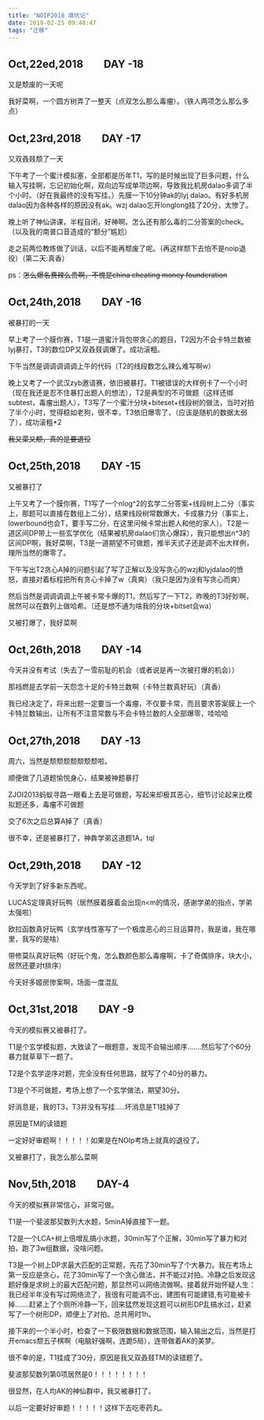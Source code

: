 ```yaml
---
title: "NOIP2018 填坑记"
date: 2019-02-25 09:48:47
tags: "迁移"
---
```

<h2>Oct,22ed,2018　　DAY -18</h2>
<p>又是颓废的一天呢</p>
<p>我好菜啊，一个圆方树弄了一整天（点双怎么那么毒瘤）。（铁人两项怎么那么多点）</p>
<h2>Oct,23rd,2018　　DAY -17</h2>
<p>又双叒叕颓了一天</p>
<p>下午考了一个蜜汁模拟塞，全部都是历年T1，写的是时候出现了巨多问题，什么输入写挂啊，忘记初始化啊，双向边写成单项边啊，导致我比机房dalao多调了半个小时。（好在我最终的没有写挂。）先膜一下10分钟ak的lyj dalao。有好多机房dalao因为各种各样的原因没有ak。wzj dalao忘开longlong挂了20分，太惨了。</p>
<p>晚上听了神仙讲课，半程自闭，好神啊。怎么还有那么毒的二分答案的check。（以及我的南普口音造成的“额分”尴尬）</p>
<p>走之前两位教练做了训话，以后不能再颓废了呢。（再这样颓下去怕不是noip退役）（第二天:真香）</p>
<p>ps：<del>怎么爆名费辣么贵啊，不愧是china cheating money founderation</del></p>
<h2>Oct,24th,2018　　DAY -16</h2>
<p>被暴打的一天</p>
<p>早上考了一个膜你赛，T1是一道蜜汁背包带贪心的题目，T2因为不会卡特兰数被lyj暴打，T3的数位DP又双叒叕调爆了。成功滚粗。</p>
<p>下午当然是调调调调调上午的代码（T2的线段数怎么辣么难写啊w）</p>
<p>晚上又考了一个武汉zyb邀请赛，依旧被暴打。T1被错误的大样例卡了一个小时（现在我还是忍不住暴打出题人的想法），T2是典型的不可做题（这样还绑subtest，毒瘤出题人），T3写了一个蜜汁分块+biteset+线段树的做法，当时对拍了半个小时，觉得稳如老狗，很不幸，T3依旧爆零了，（应该是随机的数据太弱了），成功滚粗*2</p>
<p><del>我又菜又颓，真的是要退役</del></p>
<h2>Oct,25th,2018　　DAY -15</h2>
<p>又被暴打了</p>
<p>上午又考了一个膜你赛，T1写了一个nlog^2的玄学二分答案+线段树上二分（事实上，那题可以直接在数组上二分），结果线段树常数爆大，卡成暴力分（事实上，lowerbound也会T，要手写二分，在这里问候卡常出题人和他的家人）。T2是一道区间DP带上一些玄学优化（结果被机房dalao们贪心爆踩），我只能想出n^3的区间DP啊，我好菜啊，T3是一道期望不可做题，推半天式子还是调不出大样例，理所当然的爆零了。</p>
<p>下午写出T2贪心A掉的问题引起了写了正解以及没写贪心的wzj和lyjdalao的愤怒，直接对着标程把所有贪心卡掉了w（真爽）（我只是因为没有写贪心而爽）</p>
<p>然后当然是调调调调上午被卡常卡爆的T1，然后写了一下T2，昨晚的T3好妙啊，居然可以在数列上做哈希。（还是想不通为啥我的分块+bitset会wa）</p>
<p>又被打爆了，我好菜啊</p>
<h2>Oct,26th,2018　　DAY -14</h2>
<p>今天并没有考试（失去了一雪前耻的机会（或者说是再一次被打爆的机会））</p>
<p>那裆燃是去学前一天怨念十足的卡特兰数啊（卡特兰数真好玩）（真香）</p>
<p>我已经决定了，将来出题一定要当一个毒瘤，不仅要卡常，而且要求答案膜上一个卡特兰数输出，让所有不注意常数与不会卡特兰数的人全部爆零，哇哈哈</p>
<h2>Oct,27th,2018　　DAY -13</h2>
<p>周六，当然是颓颓颓颓颓颓颓啦。</p>
<p>顺便做了几道题愉悦身心，结果被神题暴打</p>
<p>ZJOI2013蚂蚁寻路一眼看上去是可做题，写起来却极其恶心，细节讨论起来比模拟题还多，毒瘤不可做题</p>
<p>交了6次之后总算A掉了（真香）</p>
<p>很不幸，还是被暴打了，神犇学弟这道题1A，tql</p>
<h2>Oct,29th,2018　　DAY -12</h2>
<p>今天学到了好多新东西呢。</p>
<p>LUCAS定理真好玩鸭（居然膜着膜着会出现n&lt;m的情况，感谢学弟的指点，学弟太强啦）</p>
<p>欧拉函数真好玩鸭（玄学线性塞写了一个极度恶心的三目运算符，我是谁，我在哪里，我写的是啥）</p>
<p>带修莫队真好玩鸭（好玩个鬼，怎么数颜色那么毒瘤啊，卡了奇偶排序，块大小，居然还要对t排序）</p>
<p>今天好多姬房惨案啊，场面一度混乱</p>
<h2>Oct,31st,2018　　DAY -9</h2>
<p>今天的模拟赛又被暴打了。</p>
<p>T1是个玄学模拟题，大致读了一眼题意，发现不会输出顺序.......然后写了个60分暴力就草草下一题了。</p>
<p>T2是个玄学逆序对题，完全没有任何思路，就写了个40分的暴力。</p>
<p>T3是个不可做题，考场上想了一个玄学做法，期望30分。</p>
<p>好消息是，我的T3，T3并没有写挂.....坏消息是T1挂掉了</p>
<p>原因是TM的读错题</p>
<p>一定好好审题啊！！！！！如果是在NOIp考场上就真的退役了。</p>
<p>又被暴打了，我怎么那么菜啊</p>
<h2>Nov,5th,2018　　DAY-4</h2>
<p>今天的模拟赛非常信心，非常可做。</p>
<p>T1是一个斐波那契数列大水题，5minA掉直接下一题。</p>
<p>T2是一个LCA+树上倍增乱搞小水题，30min写了个正解，30min写了暴力和对拍，跑了3w组数据，没啥问题。</p>
<p>T3是一个树上DP求最大匹配的正常题，先花了30min写了个大暴力。我在考场上第一反应是贪心，花了30min写了一个贪心做法，并不能过对拍。冷静之后发现这题好像是求树上的最大匹配问题，那显然可以网络流做啊。接着就开始怀疑人生：我已经半年没有写过网络流了，我很有可能调不出，建图有可能建错,有可能被卡掉.......赶紧上了个厕所冷静一下，回来猛然发现这题可以树形DP乱搞水过，赶紧写了一个树形DP，顺便上了对拍。总共用时1h。</p>
<p>接下来的一个半小时，检查了一下极限数据和数据范围，输入输出之后，当然是打开emacs颓五子棋啊（电脑好强啊，连跪5局），连带做着AK的美梦。</p>
<p>很不幸的是，T1挂成了30分，原因是我又双叒叕TM的读错题了。</p>
<p>斐波那契数列第0项居然是0！！！！！！！！</p>
<p>很显然，在人均AK的神仙群中，我又被暴打了。</p>
<p>以后一定要好好审题！！！！！这样下去吃枣药丸。</p>
